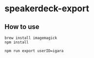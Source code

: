 # speakerdeck-export

## How to use

```
brew install imagemagick
npm install

npm run export userID=igara
```
